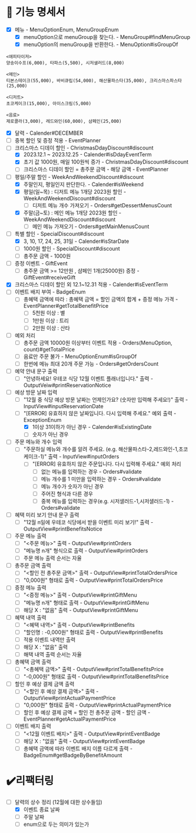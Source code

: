 # 🚀 기능 명세서

- [x] 메뉴 - MenuOptionEnum, MenuGroupEnum
  - [x] menuOption으로 menuGroup을 찾는다. - MenuGroup#findMenuGroup
  - [x] menuOption의 menuGroup을 반환한다. - MenuOption#isGroupOf
```
<애피타이저>
양송이수프(6,000), 타파스(5,500), 시저샐러드(8,000)

<메인>
티본스테이크(55,000), 바비큐립(54,000), 해산물파스타(35,000), 크리스마스파스타(25,000)

<디저트>
초코케이크(15,000), 아이스크림(5,000)

<음료>
제로콜라(3,000), 레드와인(60,000), 샴페인(25,000)
```
- [x] 달력 - Calender#DECEMBER
- [ ] 중복 할인 및 증정 적용 - EventPlanner
- [ ] 크리스마스 디데이 할인 - ChristmasDdayDiscount#discount
  - [x] 2023.12.1 ~ 2023.12.25 - Calender#isDdayEventTerm
  - [x] 초기 값 1000원, 매일 100원씩 증가 - ChristmasDdayDiscount#discount
  - [ ] 크리스마스 디데이 할인 = 총주문 금액 - 해당 금액 - EventPlanner
- [ ] 평일/주말 할인 - WeekAndWeekendDiscount#discount
  - [x] 주말인지, 평일인지 판단한다. - Calender#isWeekend
  - [x] 평일(일~목) : 디저트 메뉴 1개당 2023원 할인 - WeekAndWeekendDiscount#discount
    - [ ] 디저트 메뉴 개수 가져오기 - Orders#getDessertMenusCount
  - [x] 주말(금~토) : 메인 메뉴 1개당 2023원 할인 - WeekAndWeekendDiscount#discount
    - [ ] 메인 메뉴 가져오기 - Orders#getMainMenusCount
- [ ] 특별 할인 - SpecialDiscount#discount
  - [x] 3, 10, 17, 24, 25, 31일 - Calender#isStarDate
  - [ ] 1000원 할인 - SpecialDiscount#discount
  - [ ] 총주문 금액 - 1000원
- [ ] 증정 이벤트 - GiftEvent
  - [ ] 총주문 금액 >= 12만원 , 샴페인 1개(25000원) 증정 - GiftEvent#receiveGift
- [x] 크리스마스 디데이 할인 외 12.1~12.31 적용 - Calender#isEventTerm
- [ ] 이벤트 배지 부여 - BadgeEnum
  - [ ] 총혜택 금액에 따라 : 총혜택 금액 = 할인 금액의 합계 + 증정 메뉴 가격 - EventPlanner#getTotalBenefitPrice
    - [ ] 5천원 이상 : 별
    - [ ] 1만원 이상 : 트리
    - [ ] 2만원 이상 : 산타
- [ ] 예외 처리
  - [ ] 총주문 금액 10000원 이상부터 이벤트 적용 - Orders(MenuOption, count)#getTotalPrice
  - [ ] 음료만 주문 불가 - MenuOptionEnum#isGroupOf
  - [ ] 한번에 메뉴 최대 20개 주문 가능 - Orders#getOrdersCount
- [ ] 예약 안내 문구 출력
  - [ ] "안녕하세요! 우테코 식당 12월 이벤트 플래너입니다." 출력 - OutputVeiw#printReservationNotice
- [ ] 예상 방문 날짜 입력
  - [ ] "12월 중 식당 예상 방문 날짜는 언제인가요? (숫자만 입력해 주세요!)" 출력  - InputView#inputReservationDate
  - [ ] "[ERROR] 유효하지 않은 날짜입니다. 다시 입력해 주세요." 예외 출력 - ExceptionEnum
    - [x] 1이상 31이하가 아닌 경우 - Calender#isExistingDate
    - [ ] 숫자가 아닌 경우 
- [ ] 주문 메뉴와 개수 입력
    - [ ] "주문하실 메뉴와 개수를 알려 주세요. (e.g. 해산물파스타-2,레드와인-1,초코케이크-1)" 출력 - InputView#inputOrders
      - [ ] "[ERROR] 유효하지 않은 주문입니다. 다시 입력해 주세요." 예외 처리
        - [ ] 없는 메뉴를 입력하는 경우 - Orders#validate
        - [ ] 메뉴 개수를 1 미만을 입력하는 경우 - Orders#validate
        - [ ] 메뉴 개수가 숫자가 아닌 경우
        - [ ] 주어진 형식과 다른 경우
        - [ ] 중복 메뉴를 입력하는 경우(e.g. 시저샐러드-1,시저샐러드-1) - Orders#validate
- [ ] 혜택 미리 보기 안내 문구 출력
    - [ ] "12월 n일에 우테코 식당에서 받을 이벤트 미리 보기!" 출력 - OutputView#printBenefitsNotice
- [ ] 주문 메뉴 출력
  - [ ] "<주문 메뉴>" 출력 - OutputView#printOrders
  - [ ] "메뉴명 n개" 형식으로 출력 - OutputView#printOrders
  - [ ] 주문 메뉴 출력 순서는 자율
- [ ] 총주문 금액 출력
  - [ ] "<할인 전 총주문 금액>" 출력 - OutputView#printTotalOrdersPrice
  - [ ] "0,000원" 형태로 출력 - OutputView#printTotalOrdersPrice
- [ ] 증정 메뉴 출력
  - [ ] "<증정 메뉴>" 출력 - OutputView#printGiftMenu
  - [ ] "메뉴명 n개" 형태로 출력 - OutputView#printGiftMenu
  - [ ] 해당 X : "없음" 출력 - OutputView#printGiftMenu
- [ ] 혜택 내역 출력
  - [ ] "<혜택 내역>" 출력 - OutputView#printBenefits
  - [ ] "할인명 : -0,000원" 형태로 출력 - OutputView#printBenefits
  - [ ] 적용 이벤트 내역만 출력
  - [ ] 해당 X : "없음" 출력
  - [ ] 해택 내역 출력 순서는 자율
- [ ] 총혜택 금액 출력
  - [ ] "<총혜택 금액>" 출력 - OutputView#printTotalBenefitsPrice
  - [ ] "-0,000원" 형태로 출력 - OutputView#printTotalBenefitsPrice
- [ ] 할인 후 예상 결제 금액 출력
  - [ ] "<할인 후 예상 결제 금액>" 출력 - OutputView#printActualPaymentPrice
  - [ ] "0,000원" 형태로 출력 - OutputView#printActualPaymentPrice
  - [ ] 할인 후 예상 결제 금액 = 할인 전 총주문 금액 - 할인 금액 - EventPlanner#getActualPaymentPrice
- [ ] 이벤트 배지 출력
  - [ ] "<12월 이벤트 배지>" 출력 - OutputView#printEventBadge
  - [ ] 해당 X : "없음" 출력 - OutputView#printEventBadge
  - [ ] 총혜택 금액에 따라 이벤트 배지 이름 다르게 출력 - BadgeEnum#getBadgeByBenefitAmount

# ✔️리팩터링
- [ ] 달력의 상수 정리 (12월에 대한 상수들임)
  - [x] 이벤트 종료 날짜
  - [ ] 주말 날짜
  - [ ] enum으로 두는 의미가 있는가
